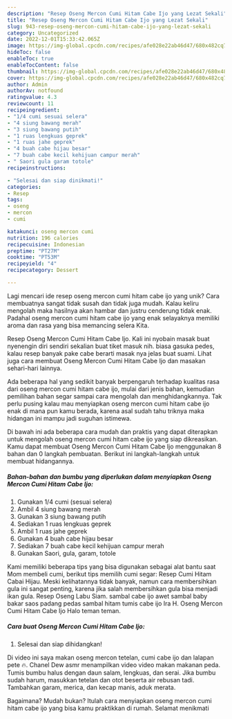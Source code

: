 ```yaml
---
description: "Resep Oseng Mercon Cumi Hitam Cabe Ijo yang Lezat Sekali"
title: "Resep Oseng Mercon Cumi Hitam Cabe Ijo yang Lezat Sekali"
slug: 943-resep-oseng-mercon-cumi-hitam-cabe-ijo-yang-lezat-sekali
category: Uncategorized
date: 2022-12-01T15:33:42.065Z
image: https://img-global.cpcdn.com/recipes/afe028e22ab46d47/680x482cq70/oseng-mercon-cumi-hitam-cabe-ijo-foto-resep-utama.jpg
hideToc: false
enableToc: true
enableTocContent: false
thumbnail: https://img-global.cpcdn.com/recipes/afe028e22ab46d47/680x482cq70/oseng-mercon-cumi-hitam-cabe-ijo-foto-resep-utama.jpg
cover: https://img-global.cpcdn.com/recipes/afe028e22ab46d47/680x482cq70/oseng-mercon-cumi-hitam-cabe-ijo-foto-resep-utama.jpg
author: Admin
authorAv: notfound
ratingvalue: 4.3
reviewcount: 11
recipeingredient:
- "1/4 cumi sesuai selera"
- "4 siung bawang merah"
- "3 siung bawang putih"
- "1 ruas lengkuas geprek"
- "1 ruas jahe geprek"
- "4 buah cabe hijau besar"
- "7 buah cabe kecil kehijuan campur merah"
- " Saori gula garam totole"
recipeinstructions:

- "Selesai dan siap dinikmati!"
categories:
- Resep
tags:
- oseng
- mercon
- cumi

katakunci: oseng mercon cumi 
nutrition: 196 calories
recipecuisine: Indonesian
preptime: "PT27M"
cooktime: "PT53M"
recipeyield: "4"
recipecategory: Dessert

---
```





Lagi mencari ide resep oseng mercon cumi hitam cabe ijo yang unik? Cara membuatnya sangat tidak susah dan tidak juga mudah. Kalau keliru mengolah maka hasilnya akan hambar dan justru cenderung tidak enak. Padahal oseng mercon cumi hitam cabe ijo yang enak selayaknya memiliki aroma dan rasa yang bisa memancing selera Kita.





Resep Oseng Mercon Cumi Hitam Cabe Ijo. Kali ini nyobain masak buat nyenengin diri sendiri sekalian buat tiket masuk nih. biasa gasuka pedes, kalau resep banyak pake cabe berarti masak nya jelas buat suami. Lihat juga cara membuat Oseng Mercon Cumi Hitam Cabe Ijo dan masakan sehari-hari lainnya.

Ada beberapa hal yang sedikit banyak berpengaruh terhadap kualitas rasa dari oseng mercon cumi hitam cabe ijo, mulai dari jenis bahan, kemudian pemilihan bahan segar sampai cara mengolah dan menghidangkannya. Tak perlu pusing kalau mau menyiapkan oseng mercon cumi hitam cabe ijo enak di mana pun kamu berada, karena asal sudah tahu triknya maka hidangan ini mampu jadi suguhan istimewa.






Di bawah ini ada beberapa cara mudah dan praktis yang dapat diterapkan untuk mengolah oseng mercon cumi hitam cabe ijo yang siap dikreasikan. Kamu dapat membuat Oseng Mercon Cumi Hitam Cabe Ijo menggunakan 8 bahan dan 0 langkah pembuatan. Berikut ini langkah-langkah untuk membuat hidangannya.

<!--inarticleads1-->

##### Bahan-bahan dan bumbu yang diperlukan dalam menyiapkan Oseng Mercon Cumi Hitam Cabe Ijo:

1. Gunakan 1/4 cumi (sesuai selera)
1. Ambil 4 siung bawang merah
1. Gunakan 3 siung bawang putih
1. Sediakan 1 ruas lengkuas geprek
1. Ambil 1 ruas jahe geprek
1. Gunakan 4 buah cabe hijau besar
1. Sediakan 7 buah cabe kecil kehijuan campur merah
1. Gunakan  Saori, gula, garam, totole


Kami memiliki beberapa tips yang bisa digunakan sebagai alat bantu saat Mom membeli cumi, berikut tips memilih cumi segar: Resep Cumi Hitam Cabai Hijau. Meski kelihatannya tidak banyak, namun cara membersihkan gula ini sangat penting, karena jika salah membersihkan gula bisa menjadi ikan gula. Resep Oseng Labu Siam. sambal cabe ijo awet sambal baby bakar saos padang pedas sambal hitam tumis cabe ijo Ira H. Oseng Mercon Cumi Hitam Cabe Ijo Halo teman teman. 

<!--inarticleads2-->

##### Cara buat Oseng Mercon Cumi Hitam Cabe Ijo:


1. Selesai dan siap dihidangkan!

Di video ini saya makan oseng mercon tetelan, cumi cabe ijo dan lalapan pete 🔥. Chanel Dew asmr menampilkan video video makan makanan peda. Tumis bumbu halus dengan daun salam, lengkuas, dan serai. Jika bumbu sudah harum, masukkan tetelan dan otot beserta air rebusan tadi. Tambahkan garam, merica, dan kecap manis, aduk merata. 

Bagaimana? Mudah bukan? Itulah cara menyiapkan oseng mercon cumi hitam cabe ijo yang bisa kamu praktikkan di rumah. Selamat menikmati
